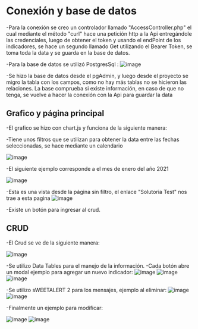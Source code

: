 # Conexión y base de datos

-Para la conexión se creo un controlador llamado "AccessController.php" el cual mediante el método "curl" hace una petición http a la Api entregándole las credenciales, luego de obtener el token y usando el endPoint de los indicadores, se hace un segundo llamado Get utilizando el Bearer Token, se toma toda la data y se guarda en la base de datos.

-Para la base de datos se utilizó PostgresSql : 
![image](https://user-images.githubusercontent.com/46609963/217054192-a4d34caf-63a5-4b92-8321-e17366417a12.png)

-Se hizo la base de datos desde el pgAdmin, y luego desde el proyecto se migro la tabla con los campos, como no hay más tablas no se hicieron las relaciones.
La base comprueba si existe información, en caso de que no tenga, se vuelve a hacer la conexión con la Api para guardar la data

## Grafico y página principal

-El grafico se hizo con chart.js y funciona de la siguiente manera: 

-Tiene unos filtros que se utilizan para obtener la data entre las fechas seleccionadas, se hace mediante un calendario

![image](https://user-images.githubusercontent.com/46609963/217051159-837baee2-119d-4bb3-bbee-f0d476169dbb.png)

-El siguiente ejemplo corresponde a el mes de enero del año 2021

![image](https://user-images.githubusercontent.com/46609963/217051315-414210ef-31bc-40ba-a0ab-cbdca1f0c5ed.png)

-Esta es una vista desde la página sin filtro, el enlace "Solutoria Test" nos trae a esta pagina
![image](https://user-images.githubusercontent.com/46609963/217050892-4e713847-4886-4098-b081-21a9ca9c9599.png)

-Existe un botón para ingresar al crud.

## CRUD

-El Crud se ve de la siguiente manera: 

![image](https://user-images.githubusercontent.com/46609963/217055459-4a50b0f7-5d44-4a0f-b293-3f8f651fc07c.png)

-Se utilizo Data Tables para el manejo de la información.
-Cada botón abre un modal ejemplo para agregar un nuevo indicador:
![image](https://user-images.githubusercontent.com/46609963/217055963-df5526a1-2510-462d-b9c3-8f2156ae0abb.png)
![image](https://user-images.githubusercontent.com/46609963/217056001-58448cc1-3abc-4426-a772-0ff8924bd091.png)
![image](https://user-images.githubusercontent.com/46609963/217056045-2d6ddc6c-54f8-4ef5-8036-552f32cfac87.png)

-Se utilizo sWEETALERT 2 para los mensajes, ejemplo al eliminar:
![image](https://user-images.githubusercontent.com/46609963/217056158-b52e1800-0985-4561-be24-9f3d4bd167d5.png)
![image](https://user-images.githubusercontent.com/46609963/217056197-c11bfdf5-ae44-470f-b642-ea9f97b13ecc.png)

-Finalmente un ejemplo para modificar: 

![image](https://user-images.githubusercontent.com/46609963/217056440-257fd001-e569-4267-9edc-6d434f5dcc49.png)
![image](https://user-images.githubusercontent.com/46609963/217056494-f3976696-0604-4801-9465-874b3e4a710a.png)

